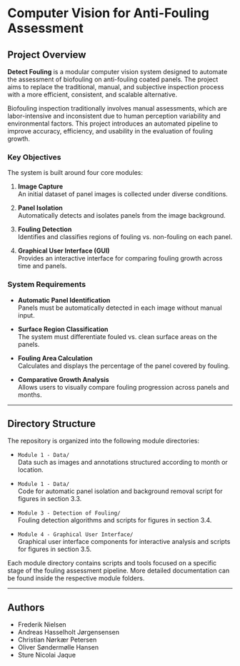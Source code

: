 # Computer Vision for Anti-Fouling Assessment

## Project Overview

**Detect Fouling** is a modular computer vision system designed to automate the assessment of biofouling on anti-fouling coated panels. The project aims to replace the traditional, manual, and subjective inspection process with a more efficient, consistent, and scalable alternative.

Biofouling inspection traditionally involves manual assessments, which are labor-intensive and inconsistent due to human perception variability and environmental factors. This project introduces an automated pipeline to improve accuracy, efficiency, and usability in the evaluation of fouling growth.

### Key Objectives

The system is built around four core modules:

1. **Image Capture**  
   An initial dataset of panel images is collected under diverse conditions.

2. **Panel Isolation**  
   Automatically detects and isolates panels from the image background.

3. **Fouling Detection**  
   Identifies and classifies regions of fouling vs. non-fouling on each panel.

4. **Graphical User Interface (GUI)**  
   Provides an interactive interface for comparing fouling growth across time and panels.

### System Requirements

- **Automatic Panel Identification**  
  Panels must be automatically detected in each image without manual input.

- **Surface Region Classification**  
  The system must differentiate fouled vs. clean surface areas on the panels.

- **Fouling Area Calculation**  
  Calculates and displays the percentage of the panel covered by fouling.

- **Comparative Growth Analysis**  
  Allows users to visually compare fouling progression across panels and months.

---

## Directory Structure

The repository is organized into the following module directories:

- `Module 1 - Data/`  
  Data such as images and annotations structured according to month or location.

- `Module 1 - Data/`  
  Code for automatic panel isolation and background removal script for figures in section 3.3.

- `Module 3 - Detection of Fouling/`  
  Fouling detection algorithms and scripts for figures in section 3.4.

- `Module 4 - Graphical User Interface/`  
  Graphical user interface components for interactive analysis and scripts for figures in section 3.5.

Each module directory contains scripts and tools focused on a specific stage of the fouling assessment pipeline. More detailed documentation can be found inside the respective module folders.

---

## Authors

- Frederik Nielsen  
- Andreas Hasselholt Jørgensensen
- Christian Nørkær Petersen
- Oliver Søndermølle Hansen
- Sture Nicolai Jaque
